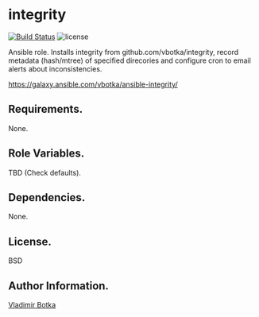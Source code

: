 integrity
=========

[![Build Status](https://travis-ci.org/vbotka/ansible-integrity.svg?branch=master)](https://travis-ci.org/vbotka/ansible-integrity)
![license](https://img.shields.io/badge/license-BSD-red.svg)

Ansible role. Installs integrity from github.com/vbotka/integrity, record metadata
(hash/mtree) of specified direcories and configure cron to email
alerts about inconsistencies.

https://galaxy.ansible.com/vbotka/ansible-integrity/

Requirements.
------------

None.


Role Variables.
--------------

TBD (Check defaults).


Dependencies.
------------

None.


License.
-------

BSD


Author Information.
------------------

[Vladimir Botka](https://botka.link)
